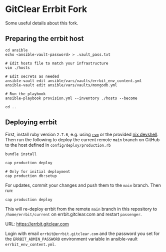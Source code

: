 # GitClear Errbit Fork

Some useful details about this fork.

## Preparing the errbit host
```
cd ansible
echo <ansible-vault-password> > .vault_pass.txt

# Edit hosts file to match your infrastructure
vim ./hosts

# Edit secrets as needed
ansible-vault edit ansible/vars/vaults/errbit_env_content.yml
ansible-vault edit ansible/vars/vaults/mongodb.yml

# Run the playbook
ansible-playbook provision.yml --inventory ./hosts --become

cd ..
```

## Deploying errbit

First, install ruby version `2.7.6`, e.g. using [`rvm`](https://rvm.io/) or the
provided [nix devshell](../nix/README.md). Then run the following to deploy the
current remote `main` branch on GitHub to the host defined in
`config/deploy/production.rb`
```
bundle install

cap production deploy

# Only for initial deployment
cap production db:setup
```

For updates, commit your changes and push them to the `main` branch.
Then run:
```
cap production deploy
```

This will re-deploy errbit from the remote `main` branch in this repository to
`/home/errbit/current` on errbit.gitclear.com and restart `passenger`.

URL: https://errbit.gitclear.com

Login with email `errbit@errbit.gitclear.com` and the password you set for the
`ERRBIT_ADMIN_PASSWORD` environment variable in ansible-vault
`errbit_env_content.yml`.
